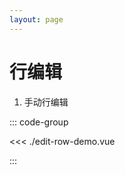 ```yaml
---
layout: page
---
```


# 行编辑

1) 手动行编辑


<Table />

::: code-group

<<< ./edit-row-demo.vue

:::


<script setup lang='ts'>
import Table from './edit-row-demo.vue';
</script>